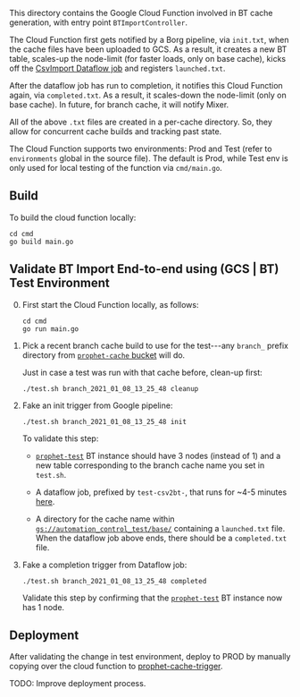 This directory contains the Google Cloud Function involved in BT cache
generation, with entry point `BTImportController`.

The Cloud Function first gets notified by a Borg pipeline, via `init.txt`, when
the cache files have been uploaded to GCS. As a result, it creates a new BT
table, scales-up the node-limit (for faster loads, only on base cache), kicks
off the [CsvImport Dataflow
job](https://github.com/datacommonsorg/tools/tree/master/bigtable_automation/java/dataflow)
and registers `launched.txt`.

After the dataflow job has run to completion, it notifies this Cloud Function
again, via `completed.txt`. As a result, it scales-down the node-limit (only on
base cache). In future, for branch cache, it will notify Mixer.

All of the above `.txt` files are created in a per-cache directory. So, they
allow for concurrent cache builds and tracking past state.

The Cloud Function supports two environments: Prod and Test (refer to
`environments` global in the source file). The default is Prod, while Test env
is only used for local testing of the function via `cmd/main.go`.

## Build

To build the cloud function locally:

```
cd cmd
go build main.go
```

## Validate BT Import End-to-end using (GCS | BT) Test Environment

0.  First start the Cloud Function locally, as follows:

    ```
    cd cmd
    go run main.go
    ```

1. Pick a recent branch cache build to use for the test---any `branch_` prefix
   directory from [`prophet-cache`
   bucket](https://pantheon.corp.google.com/storage/browser/prophet_cache;tab=objects)
   will do.

   Just in case a test was run with that cache before, clean-up first:

   ```
   ./test.sh branch_2021_01_08_13_25_48 cleanup
   ```

2. Fake an init trigger from Google pipeline:

    ```
    ./test.sh branch_2021_01_08_13_25_48 init
    ```

    To validate this step:

    *  [`prophet-test`](https://pantheon.corp.google.com/bigtable/instances/prophet-test/overview?project=google.com:datcom-store-dev)
       BT instance should have 3 nodes (instead of 1) and a new table
       corresponding to the branch cache name you set in `test.sh`.

    *  A dataflow job, prefixed by `test-csv2bt-`, that runs for ~4-5 minutes
       [here](https://pantheon.corp.google.com/dataflow/jobs?project=google.com:datcom-store-dev).

    *  A directory for the cache name within
       [`gs://automation_control_test/base/`](https://pantheon.corp.google.com/storage/browser/automation_control_test/base?project=google.com:datcom-store-dev)
       containing a `launched.txt` file. When the dataflow job above ends, there
       should be a `completed.txt` file.

2. Fake a completion trigger from Dataflow job:

    ```
    ./test.sh branch_2021_01_08_13_25_48 completed
    ```

    Validate this step by confirming that the
    [`prophet-test`](https://pantheon.corp.google.com/bigtable/instances/prophet-test/overview?project=google.com:datcom-store-dev)
    BT instance now has 1 node.

## Deployment

After validating the change in test environment, deploy to PROD by manually
copying over the cloud function to
[prophet-cache-trigger](https://pantheon.corp.google.com/functions/details/us-central1/prophet-cache-trigger?organizationId=433637338589&project=google.com:datcom-store-dev&tab=source).

TODO: Improve deployment process.
